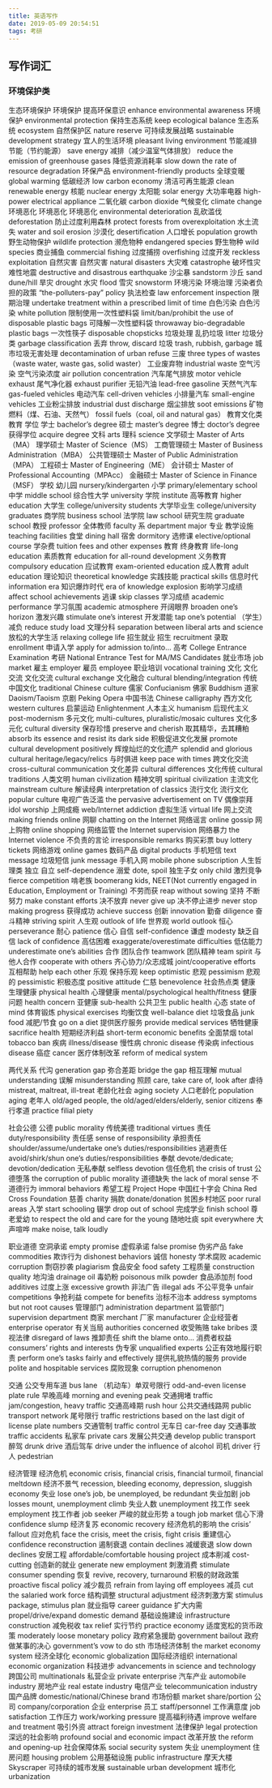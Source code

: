 ```yaml
---
title: 英语写作
date: 2019-05-09 20:54:51
tags: 考研
---
```




## 写作词汇

### 环境保护类

生态环境保护
环境保护
提高环保意识 enhance environmental awareness
环境保护 environmental protection
保持生态系统 keep ecological balance
生态系统 ecosystem
自然保护区 nature reserve
可持续发展战略 sustainable development strategy
宜人的生活环境 pleasant living environment
节能减排
节能（节约能源） save energy
减排（减少温室气体排放） reduce the emission of greenhouse gases
降低资源消耗率 slow down the rate of resource degradation
环保产品 environment-friendly products
全球变暖 global warming
低碳经济 low carbon economy
清洁可再生能源 clean renewable energy
核能 nuclear energy
太阳能 solar energy
大功率电器 high-power electrical appliance
二氧化碳 carbon dioxide
气候变化 climate change
环境恶化
环境恶化
环境恶化 environmental deterioration
乱砍滥伐 deforestation
防止过度利用森林 protect forests from overexploitation
水土流失 water and soil erosion
沙漠化 desertification
人口增长 population growth
野生动物保护 wildlife protection
濒危物种 endangered species
野生物种 wild species
商业捕鱼 commercial fishing
过度捕捞 overfishing
过度开发 reckless exploitation
自然灾害
自然灾害 natural disasters
大灾难 catastrophe
破坏性灾难性地震 destructive and disastrous earthquake
沙尘暴 sandstorm
沙丘 sand dune/hill
旱灾 drought
水灾 flood
雪灾 snowstorm
环境污染
环境治理
污染者负担的政策 “the-polluters-pay” policy
执法检查 law enforcement inspection
限期治理 undertake treatment within a prescribed limit of time
白色污染
白色污染 white pollution
限制使用一次性塑料袋 limit/ban/prohibit the use of disposable plastic bags
可降解一次性塑料袋 throwaway bio-degradable plastic bags
一次性筷子 disposable chopsticks
垃圾处理
乱扔垃圾 litter
垃圾分类 garbage classification
丢弃 throw, discard
垃圾 trash, rubbish, garbage
城市垃圾无害处理 decontamination of urban refuse
三废 three types of wastes（waste water, waste gas, solid waster）
工业废弃物 industrial waste
空气污染
空气污染浓度 air pollution concentration
汽车尾气排放 motor vehicle exhaust
尾气净化器 exhaust purifier
无铅汽油 lead-free gasoline
天然气汽车 gas-fueled vehicles
电动汽车 cell-driven vehicles
小排量汽车 small-engine vehicles
工业粉尘排放 industrial dust discharge
烟尘排放 soot emissions
矿物燃料（煤、石油、天然气） fossil fuels（coal, oil and natural gas）
教育文化类
教育
学位
学士 bachelor’s degree
硕士 master’s degree
博士 doctor’s degree
获得学位 acquire degree
文科 arts
理科 science
文学硕士 Master of Arts（MA）
理学硕士 Master of Science（MS）
工商管理硕士 Master of Business Administration（MBA）
公共管理硕士 Master of Public Administration（MPA）
工程硕士 Master of Engineering（ME）
会计硕士 Master of Professional Accounting（MPAcc）
金融硕士 Master of Science in Finance（MSF）
学校
幼儿园 nursery/kindergarten
小学 primary/elementary school
中学 middle school
综合性大学 university
学院 institute
高等教育 higher education
大学生 college/university students
大学毕业生 college/university graduates
商学院 business school
法学院 law school
研究生院 graduate school
教授 professor
全体教师 faculty
系 department
major 专业
教学设施 teaching facilities
食堂 dining hall
宿舍 dormitory
选修课 elective/optional course
学杂费 tuition fees and other expenses
教育
终身教育 life-long education
素质教育 education for all-round development
义务教育 compulsory education
应试教育 exam-oriented education
成人教育 adult education
理论知识 theoretical knowledge
实践技能 practical skills
信息时代 information era
知识爆炸时代 era of knowledge explosion
影响学习成绩 affect school achievements
逃课 skip classes
学习成绩 academic performance
学习氛围 academic atmosphere
开阔眼界 broaden one’s horizon
激发兴趣 stimulate one’s interest
开发潜能 tap one’s potential
（学生）减负 reduce study load
文理分科 separation between liberal arts and science
放松的大学生活 relaxing college life
招生就业
招生 recruitment
录取 enrollment
申请入学 apply for admission to/into…
高考 College Entrance Examination
考研 National Entrance Test for MA/MS Candidates
就业市场 job market
雇主 employer
雇员 employee
职业培训 vocational training
文化
文化交流
文化交流 cultural exchange
文化融合 cultural blending/integration
传统中国文化 traditional Chinese culture
儒家 Confucianism
佛家 Buddhism
道家 Daoism/Taoism
京剧 Peking Opera
中国书法 Chinese calligraphy
西方文化 western cultures
启蒙运动 Enlightenment
人本主义 humanism
后现代主义 post-modernism
多元文化 multi-cultures, pluralistic/mosaic cultures
文化多元化 cultural diversity
保存珍惜 preserve and cherish
取其精华，去其糟粕 absorb its essence and resist its dark side
积极促进文化发展 promote cultural development positively
辉煌灿烂的文化遗产 splendid and glorious cultural heritage/legacy/relics
与时俱进 keep pace with times
跨文化交流 cross-cultural communication
文化差异 cultural differences
文化传统 cultural traditions
人类文明 human civilization
精神文明 spiritual civilization
主流文化 mainstream culture
解读经典 interpretation of classics
流行文化
流行文化 popular culture
电视广告泛滥 the pervasive advertisement on TV
偶像崇拜 idol worship
上网成瘾 web/Internet addiction
虚拟生活 virtual life
网上交流 making friends online
网聊 chatting on the Internet
网络谣言 online gossip
网上购物 online shopping
网络监管 the Internet supervision
网络暴力 the Internet violence
不负责的言论 irresponsible remarks
购买彩票 buy lottery tickets
网络游戏 online games
数码产品 digital products
手机短信 text message
垃圾短信 junk message
手机入网 mobile phone subscription
人生哲理类
独立
自立 self-dependence
溺爱 dote, spoil
独生子女 only child
激烈竞争 fierce competition
啃老族 boomerang kids, NEET(Not currently engaged in Education, Employment or Training)
不劳而获 reap without sowing
坚持
不断努力 make constant efforts
决不放弃 never give up
决不停止进步 never stop making progress
获得成功 achieve success
创新 innovation
勤奋 diligence
奋斗精神 striving spirit
人生观 outlook of life
世界观 world outlook
恒心 perseverance
耐心 patience
信心
自信 self-confidence
谦虚 modesty
缺乏自信 lack of confidence
高估困难 exaggerate/overestimate difficulties
低估能力 underestimate one’s abilities
合作
团队合作 teamwork
团队精神 team spirit
与他人合作 cooperate with others
齐心协力/众志成城 joint/cooperative efforts
互相帮助 help each other
乐观
保持乐观 keep optimistic
悲观 pessimism
悲观的 pessimistic
积极态度 positive attitude
仁慈 benevolence
社会热点类
健康
生理健康 physical health
心理健康 mental/psychological health/fitness
健康问题 health concern
亚健康 sub-health
公共卫生 public health
心态 state of mind
体育锻炼 physical exercises
均衡饮食 well-balance diet
垃圾食品 junk food
减肥/节食 go on a diet
提供医疗服务 provide medical services
牺牲健康 sacrifice health
短期经济利益 short-term economic benefits
全面禁烟 total tobacco ban
疾病 illness/disease
慢性病 chronic disease
传染病 infectious disease
癌症 cancer
医疗体制改革 reform of medical system

两代关系
代沟 generation gap
弥合差距 bridge the gap
相互理解 mutual understanding
误解 misunderstanding
照顾 care, take care of, look after
虐待 mistreat, maltreat, ill-treat
老龄化社会 aging society
人口老龄化 population aging
老年人 old/aged people, the old/aged/elders/elderly, senior citizens
奉行孝道 practice filial piety

社会公德
公德 public morality
传统美德 traditional virtues
责任 duty/responsibility
责任感 sense of responsibility
承担责任 shoulder/assume/undertake one’s duties/responsibilities
逃避责任 avoid/shirk/shun one’s duties/responsibilities
奉献 devote/dedicate; devotion/dedication
无私奉献 selfless devotion
信任危机 the crisis of trust
公德堕落 the corruption of public morality
道德缺失 the lack of moral sense
不道德行为 immoral behaviors
希望工程 Project Hope
中国红十字会 China Red Cross Foundation
慈善 charity
捐款 donate/donation
贫困乡村地区 poor rural areas
入学 start schooling
辍学 drop out of school
完成学业 finish school
尊老爱幼 to respect the old and care for the young
随地吐痰 spit everywhere
大声喧哗 make noise, talk loudly

职业道德
空洞承诺 empty promise
虚假承诺 false promise
伪劣产品 fake commodities
欺诈行为 dishonest behaviors
诚信 honesty
学术腐败 academic corruption
剽窃抄袭 plagiarism
食品安全 food safety
工程质量 construction quality
地沟油 drainage oil
毒奶粉 poisonous milk powder
食品添加剂 food additives
过度上涨 excessive growth
非法广告 illegal ads
不公平竞争 unfair competitions
争抢利益 compete for benefits
治标不治本 address symptoms but not root causes
管理部门 administration department
监管部门 supervision department
商家 merchant
厂家 manufacturer
企业经营者 enterprise operator
有关当局 authorities concerned
收受贿赂 take bribes
漠视法律 disregard of laws
推卸责任 shift the blame onto…
消费者权益 consumers’ rights and interests
伪专家 unqualified experts
公正有效地履行职责 perform one’s tasks fairly and effectively
提供礼貌热情的服务 provide polite and hospitable services
腐败现象 corruption phenomenon

交通
公交专用车道 bus lane
（机动车）单双号限行 odd-and-even license plate rule
早晚高峰 morning and evening peak
交通拥堵 traffic jam/congestion, heavy traffic
交通高峰期 rush hour
公共交通线路网 public transport network
尾号限行 traffic restrictions based on the last digit of license plate numbers
交通管制 traffic control
无车日 car-free day
交通事故 traffic accidents
私家车 private cars
发展公共交通 develop public transport
醉驾 drunk drive
酒后驾车 drive under the influence of alcohol
司机 driver
行人 pedestrian

经济管理
经济危机 economic crisis, financial crisis, financial turmoil, financial meltdown
经济不景气 recession, bleeding economy, depression, sluggish economy
失业 lose one’s job, be unemployed, be redundant
失业加剧 job losses mount, unemployment climb
失业人数 unemployment
找工作 seek employment
找工作者 job seeker
严峻的就业形势 a tough job market
信心下滑 confidence slump
经济复苏 economic recovery
经济危机的影响 the crisis’ fallout
应对危机 face the crisis, meet the crisis, fight crisis
重建信心 confidence reconstruction
遏制衰退 contain declines
减缓衰退 slow down declines
安居工程 affordable/comfortable housing project
成本削减 cost-cutting
创造新的就业 generate new employment
刺激消费 stimulate consumer spending
恢复 revive, recovery, turnaround
积极的财政政策 proactive fiscal policy
减少裁员 refrain from laying off employees
减员 cut the salaried work force
结构调整 structural adjustment
经济刺激方案 stimulus package, stimulus plan
就业指导 career guidance
扩大内需 propel/drive/expand domestic demand
基础设施建设 infrastructure construction
减免税收 tax relief
实行节约 practice economy
适度宽松的货币政策 moderately loose monetary policy
政府紧急援助 government bailout
政府做某事的决心 government’s vow to do sth
市场经济体制 the market economy system
经济全球化 economic globalization
国际经济组织 international economic organization
科技进步 advancements in science and technology
跨国公司 multinationals
私营企业 private enterprise
汽车产业 automobile industry
房地产业 real estate industry
电信产业 telecommunication industry
国产品牌 domestic/national/Chinese brand
市场份额 market share/portion
公司 company/corporation
企业 enterprise
员工 staff/personnel
工作满意度 job satisfaction
工作压力 work/working pressure
提高福利待遇 improve welfare and treatment
吸引外资 attract foreign investment
法律保护 legal protection
深远的社会影响 profound social and economic impact
改革开放 the reform and opening-up
社会保障体系 social security system
失业 unemployment
住房问题 housing problem
公用基础设施 public infrastructure
摩天大楼 Skyscraper
可持续的城市发展 sustainable urban development
城市化 urbanization


